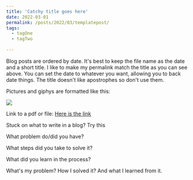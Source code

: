 ```yaml
---
title: 'Catchy title goes here'
date: 2022-03-01
permalink: /posts/2022/03/templatepost/
tags:
  - tagOne
  - tagTwo
  
---
```


Blog posts are ordered by date. It's best to keep the file name as the date and a short title. I like to make my permalink  match the title as you can see above. You can set the date to whatever you want, allowing you to back date things. The title doesn't like apostrophes so don't use them. 


 Pictures and giphys are formatted like this:

![](https://yoururl/images/filename.jpg)


Link to a pdf or file: 
[Here is the link](https://yoururl/files/filename.pdf) 

Stuck on what to write in a blog? Try this

What problem do/did you have? 

What steps did you take to solve it?

What did you learn in the process?

What's my problem?
How I solved it?
And what I learned from it. 